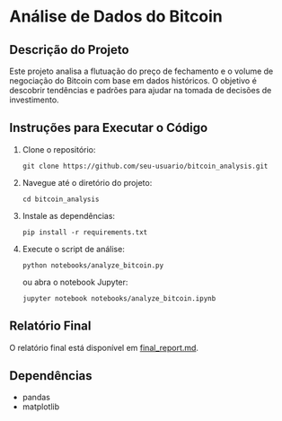 # Análise de Dados do Bitcoin

## Descrição do Projeto

Este projeto analisa a flutuação do preço de fechamento e o volume de negociação do Bitcoin com base em dados históricos. O objetivo é descobrir tendências e padrões para ajudar na tomada de decisões de investimento.

## Instruções para Executar o Código

1. Clone o repositório:
   ```
   git clone https://github.com/seu-usuario/bitcoin_analysis.git
   ```

2. Navegue até o diretório do projeto:
   ```
   cd bitcoin_analysis
   ```

3. Instale as dependências:
   ```
   pip install -r requirements.txt
   ```

4. Execute o script de análise:
   ```
   python notebooks/analyze_bitcoin.py
   ```

   ou abra o notebook Jupyter:
   ```
   jupyter notebook notebooks/analyze_bitcoin.ipynb
   ```

## Relatório Final

O relatório final está disponível em [final_report.md](reports/final_report.md).

## Dependências

- pandas
- matplotlib
```
